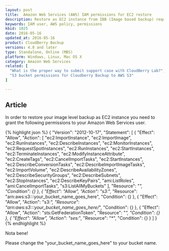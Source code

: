 ```yaml
---
layout: post
title:  Amazon Web Services (AWS) IAM permissions for EC2 restore
description: Restore as EC2 instance from IBB (Image based backup) requires certain permissions from your AWS user.
keywords: IAM user, AWS policy, permissions
kbid: 1025
date: 2016-05-16
updated_at: 2016-05-16
product: CloudBerry Backup
versions: 4.8 and later
type: Standalone, Online (MBS)
platform: Windows, Linux, Mac OS X
category: Amazon Web Services
related: [
  "What is the proper way to submit support case with CloudBerry Lab?",
  "S3 bucket permissions for Cloudberry Backup to AWS S3"
]

---
```

## Article

In order to restore your image level backup as EC2 instance you need to grant the following permissions to your Amazon Web Services user.

{% highlight json %}
  {
    "Version": "2012-10-17",
    "Statement": [
      {
        "Effect": "Allow",
        "Action": [
          "ec2:ImportInstance",
          "ec2:ImportImage",
          "ec2:RunInstances",
          "ec2:DescribeInstances",
          "ec2:MonitorInstances",
          "ec2:RequestSpotInstances",
          "ec2:RunInstances",
          "ec2:StartInstances",
          "ec2:TerminateInstances",
          "ec2:ModifyInstanceAttribute",
          "ec2:CreateTags",
          "ec2:CancelImportTasks",
          "ec2:StartInstances",
          "ec2:DescribeConversionTasks",
          "ec2:DescribeImportImageTasks",
          "ec2:ImportVolume",
          "ec2:DescribeAvailabilityZones",
          "ec2:DescribeSecurityGroups",
          "ec2:DescribeSubnets",
          "ec2:StopInstances",
          "ec2:DescribeKeyPairs",
          "ami:ListRoles",
          "ami:CancelImportTasks",
          "s3:ListAllMyBuckets"
        ],
        "Resource": "*",
        "Condition": {}
      },
      {
        "Effect": "Allow",
        "Action": "s3:*",
        "Resource": "arn:aws:s3:::your_bucket_name_goes_here",
        "Condition": {}
      },
      {
        "Effect": "Allow",
        "Action": "s3:*",
        "Resource": "arn:aws:s3:::your_bucket_name_goes_here/*",
        "Condition": {}
      },
      {
        "Effect": "Allow",
        "Action": "sts:GetFederationToken",
        "Resource": "*",
        "Condition": {}
      },
      {
        "Effect": "Allow",
        "Action": "ses:*",
        "Resource": "*",
        "Condition": {}
      }
    ]
  }
{% endhighlight %}

Nota bene!

Please change the "your_bucket_name_goes_here" to your bucket name.
